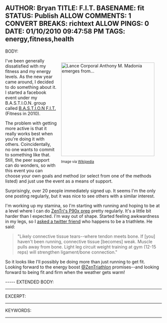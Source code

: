 AUTHOR: Bryan
TITLE: F.I.T.
BASENAME: fit
STATUS: Publish
ALLOW COMMENTS: 1
CONVERT BREAKS: richtext
ALLOW PINGS: 0
DATE: 01/10/2010 09:47:58 PM
TAGS: energy,fitness,health
-----
BODY:
<p></p><div class="zemanta-img mt-image-right" style="margin-top: 1em; margin-right: 1em; margin-bottom: 1em; margin-left: 1em; display: block; float: right; width: 310px; "><a href="http://commons.wikipedia.org/wiki/Image:Soldier_running_in_water_original.jpg"><img src="http://upload.wikimedia.org/wikipedia/commons/thumb/2/2e/Soldier_running_in_water_original.jpg/300px-Soldier_running_in_water_original.jpg" alt="Lance Corporal Anthony M. Madonia emerges from..." width="300" height="302" /></a><p class="zemanta-img-attribution" style="font-size:0.8em">Image via <a href="http://commons.wikipedia.org/wiki/Image:Soldier_running_in_water_original.jpg">Wikipedia</a></p></div>I've been generally dissatisfied with my fitness and my energy levels. As the new year came around, I decided to do something about it. I started a facebook event under my B.A.S.T.I.O.N. group called <a href="http://www.facebook.com/event.php?eid=224622212983">B.A.S.T.I.O.N F.I.T.</a> (Fitness in 2010).<p></p>

<p>The problem with getting more active is that it really works best when you're doing it with others. Coincidentally, no one wants to commit to something like that. Still, the peer support can do wonders, so with this event you can choose your own goals and method (or select from one of the methods listed) and just use the event as a means of support. </p>

<p>Surprisingly, over 20 people immediately signed up. It seems I'm the only one posting regularly, but it was nice to see others with a similar interest.</p>

<p>I'm working up my stamina, so I'm starting with running and hoping to be at a level where I can do <a href="http://texafornia.squarespace.com/home/2009/2/13/the-push-running-secret-revealed-p90x-prep-done-easy.html">ZenTri's P90x prep</a> pretty regularly. It's a little bit harder than I expected. I'm way out of shape. Started feeling awkwardness in my legs, so I <a href="http://twitter.com/Leftsider/status/7490907021">asked a twitter friend</a> who happens to be a triathlete. He said:</p>

<blockquote>
  <p>"Likely connective tissue tears--where tendon meets bone. If [you] haven't been running, connective tissue [becomes] weak. Muscle pulls away from bone. Light leg circuit weight training at gym (12-15 reps) will strengthen ligament/bone connection."</p>
</blockquote>

<p>So it looks like I'll possibly be doing more than just running to get fit. Looking forward to the energy boost <a href="http://twitter.com/ZenTriathlon">@ZenTriathlon</a> promises--and looking forward to being fit and firm when the weather gets warm!</p>
-----
EXTENDED BODY:

-----
EXCERPT:

-----
KEYWORDS:

-----


